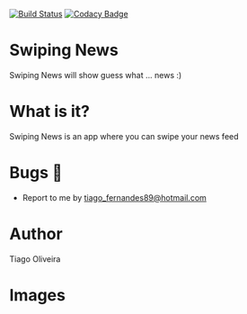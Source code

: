 [![Build Status](https://travis-ci.org/issuran/SwipingNews.svg?branch=master)](https://travis-ci.org/issuran/SwipingNews)
[![Codacy Badge](https://api.codacy.com/project/badge/Grade/db2e9dfb1e904d0883a5b6db90ce0d24)](https://www.codacy.com/manual/tiago_fernandes89/SwipingNews?utm_source=github.com&amp;utm_medium=referral&amp;utm_content=issuran/SwipingNews&amp;utm_campaign=Badge_Grade)

# Swiping News
Swiping News will show guess what ... news :)

# What is it?
Swiping News is an app where you can swipe your news feed

# Bugs :bug:
- Report to me by tiago_fernandes89@hotmail.com

# Author
Tiago Oliveira

# Images
